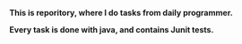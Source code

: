 **This is reporitory, where I do tasks from daily programmer.**

**Every task is done with java, and contains Junit tests.**
